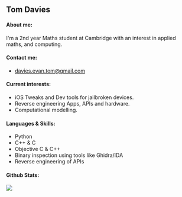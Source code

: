 <h2>Tom Davies</h2>
<h4>About me:</h4>

I'm a 2nd year Maths student at Cambridge with an interest in applied maths, and computing.

<h4>Contact me:</h4>

- <a href="mailto:davies.evan.tom@gmail.com">davies.evan.tom@gmail.com</a>

<h4>Current interests:</h4>

- iOS Tweaks and Dev tools for jailbroken devices.
- Reverse engineering Apps, APIs and hardware.
- Computational modelling.

<h4>Languages & Skills:</h4>

- Python
- C++ & C
- Objective C & C++
- Binary inspection using tools like Ghidra/IDA
- Reverse engineering of APIs

#### Github Stats:
![](https://github-readme-stats.vercel.app/api/top-langs/?username=tomdvies&theme=dark&hide_border=false&include_all_commits=true&count_private=true&layout=compact)
